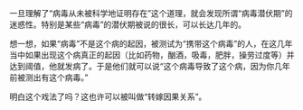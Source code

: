 一旦理解了“病毒从未被科学地证明存在”这个道理，就会发现所谓“病毒潜伏期”的迷惑性。特别是某些“病毒”的潜伏期被说的很长，可以长达几年的。

想一想，如果“病毒”不是这个病的起因，被测试为“携带这个病毒”的人，在这几年当中如果出现这个病真正的起因（比如药物，酗酒，吸毒，肥胖，操劳过度等）并达到阈值，他就发病了。于是他们就可以说“这个病毒导致了这个病，因为你几年前被测出有这个病毒。”

明白这个戏法了吗？这也许可以被叫做“转嫁因果关系”。
